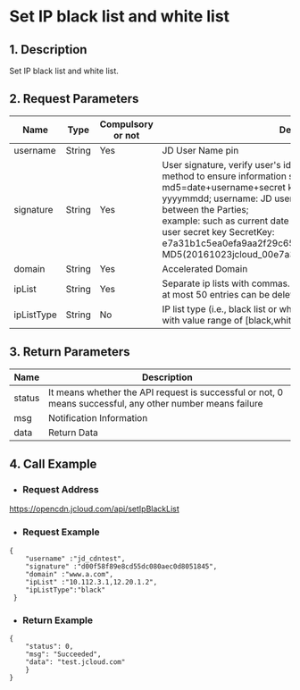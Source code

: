 # **Set IP black list and white list**

## **1. Description**

Set IP black list and white list.

## **2. Request Parameters**

| **Name**   | **Type** | **Compulsory or not** | **Description**                                                     |
| ---------- | -------- | ------------ | ------------------------------------------------------------ |
| username   | String   | Yes           | JD User Name pin                                                |
| signature  | String   | Yes           | User signature, verify user's identity information through md5 method to ensure information security. </br>md5=date+username+secret key SecretKey; date: format is yyyymmdd; username: JD user name pin; secret key: agreed between the Parties; </br>example: such as current date 2016-10-23, user pin: jcloud_00, user secret key SecretKey: e7a31b1c5ea0efa9aa2f29c6559f7d61, then the signature is MD5(20161023jcloud_00e7a31b1c5ea0efa9aa2f29c6559f7d61)|
| domain     | String   | Yes           | Accelerated Domain|
| ipList   | String | Yes        | Separate ip lists with commas. If ipList is null, it will be deleted and at most 50 entries can be deleted  |
| ipListType   | String | No        | IP list type (i.e., black list or white list), the default value is black, with value range of [black,white] |

## **3. Return Parameters**

| **Name**   | **Description** | 
| ---------- | -------- |
| status  | It means whether the API request is successful or not, 0 means successful, any other number means failure  | 
| msg  | Notification Information | 
| data | Return Data| 

## **4. Call Example**

- ### **Request Address**

https://opencdn.jcloud.com/api/setIpBlackList

- ### **Request Example**

```
{
    "username" :"jd_cdntest",
    "signature" :"d00f58f89e8cd55dc080aec0d8051845",
    "domain" :"www.a.com",
    "ipList" :"10.112.3.1,12.20.1.2",
    "ipListType":"black"
 }
```

- ### **Return Example**

```
{
    "status": 0,
    "msg": "Succeeded",
    "data": "test.jcloud.com"
    }
}
```
